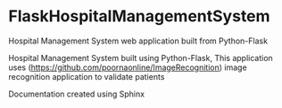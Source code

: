 # FlaskHospitalManagementSystem
Hospital Management System web application built from Python-Flask

Hospital Management System built using Python-Flask, This application uses (https://github.com/poornaonline/ImageRecognition) image recognition application to validate patients

Documentation created using Sphinx
